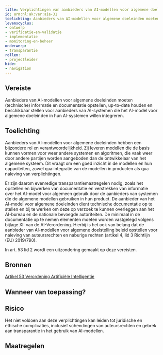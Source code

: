 ```yaml
---
title: Verplichtingen van aanbieders van AI-modellen voor algemene doeleinden 
id: urn:nl:ak:ver:aia-31
toelichting: Aanbieders van AI-modellen voor algemene doeleinden moeten (technische) informatie en documentatie opstellen, up-to-date houden en beschikbaar stellen voor aanbieders van AI-systemen die het AI-model voor algemene doeleinden in hun AI-systemen willen integreren. 
levenscyclus:
- ontwerp
- verificatie-en-validatie
- implementatie
- monitoring-en-beheer
onderwerp:
- transparantie
rollen:
- projectleider
hide:
- navigation
---
```


<!-- tags -->
## Vereiste

Aanbieders van AI-modellen voor algemene doeleinden moeten (technische) informatie en documentatie opstellen, up-to-date houden en beschikbaar stellen voor aanbieders van AI-systemen die het AI-model voor algemene doeleinden in hun AI-systemen willen integreren.


## Toelichting

Aanbieders van AI-modellen voor algemene doeleinden hebben een bijzondere rol en verantwoordelijkheid.
Zij leveren modellen die de basis kunnen vormen voor weer andere systemen en algoritmen, die vaak weer door andere partijen worden aangeboden dan de ontwikkelaar van het algemene systeem.
Dit vraagt om een goed inzicht in de modellen en hun capaciteiten, zowel qua integratie van de modellen in producten als qua naleving van verplichtingen.


Er zijn daarom evenredige transparantiemaatregelen nodig, zoals het opstellen en bijwerken van documentatie en verstrekken van informatie over het AI-model voor algemeen gebruik door de aanbieders van systemen die de algemene modellen gebruiken in hun product.
De aanbieder van het AI-model voor algemene doeleinden dient technische documentatie op te stellen en bij te werken om deze op verzoek te kunnen overleggen aan het AI-bureau en de nationale bevoegde autoriteiten.
De minimaal in de documentatie op te nemen elementen moeten worden vastgelegd volgens bijlage XII van de AI-Verordening.
Hierbij is het ook van belang dat de aanbieder van AI-modellen voor algemene doelstelling beleid opstellen voor naleving van auteursrechten en naburige rechten (artikel 4, lid 3 Richtlijn (EU) 2019/790).

In art. 53 lid 2 wordt een uitzondering gemaakt op deze vereisten.

## Bronnen
[Artikel 53 Verordening Artificiële Intelligentie](https://eur-lex.europa.eu/legal-content/NL/TXT/HTML/?uri=OJ:L_202401689#d1e5576-1-1)

## Wanneer van toepassing?


## Risico

Het niet voldoen aan deze verplichtingen kan leiden tot juridische en ethische complicaties, inclusief schendingen van auteursrechten en gebrek aan transparantie in het gebruik van AI-modellen.

## Maatregelen

<!-- list_maatregelen vereiste/aia-31-ai-modellen-algemene-doeleinden onderwerp/publieke-inkoop no-search no-onderwerp no-rol no-levenscyclus -->
